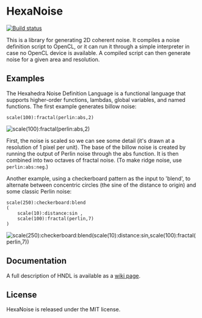 HexaNoise
=========

[![Build status](https://travis-ci.org/Nocte-/hexanoise.svg)](https://travis-ci.org/Nocte-/hexanoise)

This is a library for generating 2D coherent noise.  It compiles a noise
definition script to OpenCL, or it can run it through a simple interpreter in
case no OpenCL device is available.  A compiled script can then generate noise
for a given area and resolution.

Examples
--------

The Hexahedra Noise Definition Language is a functional language that
supports higher-order functions, lambdas, global variables, and named
functions.  The first example generates billow noise:

    scale(100):fractal(perlin:abs,2)

![scale(100):fractal(perlin:abs,2)](http://i1.minus.com/i8fsgPpfFIngP.png)

First, the noise is scaled so we can see some detail (it's drawn at a
resolution of 1 pixel per unit).  The base of the billow noise is created by
running the output of Perlin noise through the abs function.  It is then
combined into two octaves of fractal noise.  (To make ridge noise, use 
`perlin:abs:neg`.)

Another example, using a checkerboard pattern as the input to 'blend', to
alternate between concentric circles (the sine of the distance to origin) and
some classic Perlin noise:

    scale(250):checkerboard:blend
    (
        scale(10):distance:sin ,
        scale(100):fractal(perlin,7)
    )

![scale(250):checkerboard:blend(scale(10):distance:sin,scale(100):fractal(perlin,7))](http://i1.minus.com/iSeaHIsY9wI4G.png)


Documentation
-------------

A full description of HNDL is available as a [wiki page](https://github.com/Nocte-/hexahedra/wiki/Noise-definition-language).

License
-------

HexaNoise is released under the MIT license.

